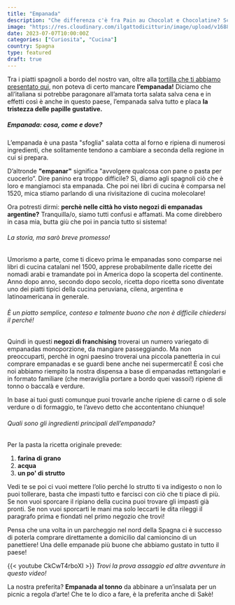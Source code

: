 ```yaml
---
title: "Empanada"
description: "Che differenza c'è fra Pain au Chocolat e Chocolatine? Scoprilo con noi!"
image: "https://res.cloudinary.com/ilgattodicitturin/image/upload/v1688826166/Articoli/Cibo/pain-au-chocolat_kuar6y.jpg"
date: 2023-07-07T10:00:00Z
categories: ["Curiosita", "Cucina"]
country: Spagna
type: featured
draft: true
---
```


Tra i piatti spagnoli a bordo del nostro van, oltre alla [tortilla che ti abbiamo presentato qui](/blog/tortilla-de-patatas-spagnola-scoprila-insieme-a-noi), non poteva di certo mancare **l’empanada!**
Diciamo che all’italiana si potrebbe paragonare all’amata torta salata salva cena e in effetti così è anche in questo paese, l’empanada salva tutto e placa **la tristezza delle papille gustative.**

##### Empanada: cosa, come e dove?

L’empanada è una pasta "sfoglia" salata cotta al forno e ripiena di numerosi ingredienti, che solitamente tendono a cambiare a seconda della regione in cui si prepara.

D’altronde **"empanar"** significa "avvolgere qualcosa con pane o pasta per cuocerlo”.
Dire panino era troppo difficile? 
Sì, diamo agli spagnoli ciò che è loro e mangiamoci sta empanada. Che poi nei libri di cucina è comparsa nel 1520, mica stiamo parlando di una rivisitazione di cucina molecolare! 

Ora potresti dirmi: **perchè nelle città ho visto negozi di empanadas argentine?**
Tranquilla/o, siamo tutti confusi e affamati.
Ma come direbbero in casa mia, butta giù che poi in pancia tutto si sistema! 

###### La storia, ma sarò breve promesso! 

Umorismo a parte, come ti dicevo prima le empanadas sono comparse nei libri di cucina catalani nel 1500, apprese probabilmente dalle ricette dei nomadi arabi e tramandate poi in America dopo la scoperta del continente. Anno dopo anno, secondo dopo secolo, ricetta dopo ricetta sono diventate uno dei piatti tipici della cucina peruviana, cilena, argentina e latinoamericana in generale.

###### È un piatto semplice, conteso e talmente buono che non è difficile chiedersi il perché!

Quindi in questi **negozi di franchising** troverai un numero variegato di empanadas monoporzione, da mangiare passeggiando. 
Ma non preoccuparti, perchè in ogni paesino troverai una piccola panetteria in cui comprare empanadas e se guardi bene anche nei supermercati! 
È così che noi abbiamo riempito la nostra dispensa a base di empanadas rettangolari e in formato familiare (che meraviglia portare a bordo quei vassoi!) ripiene di tonno o baccalà e verdure.

In base ai tuoi gusti comunque puoi trovarle anche ripiene di carne o di sole verdure o di formaggio, te l’avevo detto che accontentano chiunque! 

###### Quali sono gli ingredienti principali dell’empanada? 

Per la pasta la ricetta originale prevede: 
1. **farina di grano**
2. **acqua** 
3. **un po' di strutto**

Vedi te se poi ci vuoi mettere l’olio perché lo strutto ti va indigesto o non lo puoi tollerare, basta che impasti tutto e farcisci con ciò che ti piace di più. 
Se non vuoi sporcare il ripiano della cucina puoi trovare gli impasti già pronti.
Se non vuoi sporcarti le mani ma solo leccarti le dita rileggi il paragrafo prima e fiondati nel primo negozio che trovi! 

Pensa che una volta in un parcheggio nel nord della Spagna ci è successo di poterla comprare direttamente a domicilio dal camioncino di un panettiere! Una delle empanade più buone che abbiamo gustato in tutto il paese! 

{{< youtube CkCwT4rboXI >}}
_Trovi la prova assaggio ed altre avventure in questo video!_

La nostra preferita? **Empanada al tonno** da abbinare a un’insalata per un picnic a regola d’arte! Che te lo dico a fare, è la preferita anche di Sakè!